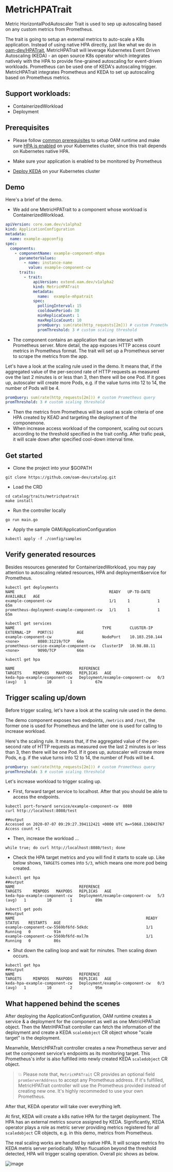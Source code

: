 # MetricHPATrait

Metric HorizontalPodAutoscaler Trait is used to sep up autoscaling based on any custom metrics from Prometheus.

The trait is going to setup an external metrics to auto-scale a K8s application. Instead of using native HPA directly, just like what we do in [oam-dev/HPATrait](https://github.com/oam-dev/catalog/tree/master/traits/hpatrait), MetricHPATrait will leverage Kubernetes Event Driven Autoscaling (KEDA) - an open source K8s operator which integrates natively with the HPA to provide fine-grained autoscaling for event-driven workloads. Prometheus can be used one of KEDA's autoscaling trigger. MetricHPATrait integrates Prometheus and KEDA to set up autoscaling based on Prometheus metrics. 

## Support workloads:
- ContainerizedWorkload
- Deployment

## Prerequisites
- Please follow [common prerequisites](../../README.md) to setup OAM runtime and make sure [HPA  is enabled](https://kubernetes.io/docs/tasks/run-application/horizontal-pod-autoscale-walkthrough/#before-you-begin) on your Kubernetes cluster, since this trait depends on Kubernetes native HPA. 

- Make sure your application is enabled to be monitored by Prometheus

- [Deploy KEDA](https://keda.sh/docs/1.4/deploy/#helm) on your Kubernetes cluster


## Demo

Here's a brief of the demo. 
- We add one MetricHPATrait to a component whose workload is ContainerizedWorkload. 
```yaml
apiVersion: core.oam.dev/v1alpha2
kind: ApplicationConfiguration
metadata:
  name: example-appconfig
spec:
  components:
    - componentName: example-component-mhpa
      parameterValues:
        - name: instance-name
          value: example-component-cw 
      traits:
        - trait:
            apiVersion: extend.oam.dev/v1alpha2
            kind: MetricHPATrait
            metadata:
              name:  example-mhpatrait
            spec:
              pollingInterval: 15
              cooldownPeriod: 30
              minReplicaCount: 1
              maxReplicaCount: 10
              promQuery: sum(rate(http_requests[2m])) # custom Prometheus query
              promThreshold: 3 # custom scaling threshold
```
- The component contains an application that can interact with Prometheus server. More detail, the app exposes HTTP access count metrics in Prometheus format. The trait will set up a Prometheus server to scrape the metrics from the app. 

Let's have a look at the scaling rule used in the demo. It means that, if the aggregated value of the per-second rate of HTTP requests as measured ove the last 2 minutes is or less than 3, then there will be one Pod. If it goes up, autoscaler will create more Pods, e.g. if the value turns into 12 to 14, the number of Pods will be 4.


```yaml
promQuery: sum(rate(http_requests[2m])) # custom Prometheus query
promThreshold: 3 # custom scaling threshold
```
- Then the metrics from Prometheus will be used as scale criteria of one HPA created by KEAD and targeting the deployment of the componenone. 
- When increase access workload of the component, scaling out occurs according to the threshold specified in the trait config. After trafic peak, it will scale down after specified cool-down interval time.

## Get started
- Clone the project into your $GOPATH
```shell
git clone https://github.com/oam-dev/catalog.git
```
-  Load the CRD
```shell
cd catalog/traits/metrichpatrait
make install
``` 
- Run the controller locally
```shell
go run main.go
```
- Apply the sample OAM/ApplicationConfiguration
```shell
kubectl apply -f ./config/samples
```

## Verify generated resources

Besides resources generated for ContainerizedWorkload, you may pay attention to autoscaling related resources, HPA and deployment&service for Prometheus.
```shell
kubectl get deployments
NAME                                         READY   UP-TO-DATE   AVAILABLE   AGE
example-component-cw                         1/1     1            1           65m
prometheus-deployment-example-component-cw   1/1     1            1           65m
```

```shell
kubectl get services
NAME                                      TYPE        CLUSTER-IP       EXTERNAL-IP   PORT(S)          AGE
example-component-cw                      NodePort    10.103.250.144   <none>        8080:31219/TCP   66m
prometheus-service-example-component-cw   ClusterIP   10.98.88.11      <none>        9090/TCP         66m
```

```shell
kubectl get hpa

NAME                            REFERENCE                         TARGETS     MINPODS   MAXPODS   REPLICAS   AGE
keda-hpa-example-component-cw   Deployment/example-component-cw   0/3 (avg)   1         10        1          67m
```

## Trigger scaling up/down
Before trigger scaling, let's have a look at the scaling rule used in the demo.

The demo component exposes two endpoints, `/metrics` and `/test`, the former one is used for Prometheus and the latter one is used for calling to increase workload. 

Here's the scaling rule. It means that, if the aggregated value of the per-second rate of HTTP requests as measured ove the last 2 minutes is or less than 3, then there will be one Pod. If it goes up, autoscaler will create more Pods, e.g. if the value turns into 12 to 14, the number of Pods will be 4.


```yaml
promQuery: sum(rate(http_requests[2m])) # custom Prometheus query
promThreshold: 3 # custom scaling threshold
```

Let's increase workload to trigger scaling up. 

- First, forward target service to localhost. After that you should be able to access the endpoints.
```shell
kubectl port-forward service/example-component-cw  8080
curl http://localhost:8080/test

##output
Accessed on 2020-07-07 09:29:27.394112421 +0000 UTC m=+5068.136043767
Access count +1
```

- Then, increase the workload ...
```shell
while true; do curl http://localhost:8080/test; done
```

- Check the HPA target metrics and you will find it starts to scale up. Like below shows, `TARGETS` comes into `5/3`, which means one more pod being created.
```shell
kubectl get hpa
##output
NAME                            REFERENCE                         TARGETS     MINPODS   MAXPODS   REPLICAS   AGE
keda-hpa-example-component-cw   Deployment/example-component-cw   5/3 (avg)   1         10        1          89m
```

```shell
kubectl get pods 
##output
NAME                                                         READY   STATUS    RESTARTS   AGE
example-component-cw-5569bf6fd-5dkdc                         1/1     Running   0          91m
example-component-cw-5569bf6fd-mxl7m                         1/1     Running   0          86s
```
- Shut down the calling loop and wait for minutes. Then scaling down occurs.
```shell
kubectl get hpa
##output
NAME                            REFERENCE                         TARGETS     MINPODS   MAXPODS   REPLICAS   AGE
keda-hpa-example-component-cw   Deployment/example-component-cw   0/3 (avg)   1         10        2          95m
```

## What happened behind the scenes

After deploying the ApplicationConfiguration, OAM runtime creates a service & a deployment for the component as well as one MetricHPATrait object. Then the MetriHPATrait controller can fetch the information of the deployment and create a KEDA `scaledobject` CR object whose "scale target" is the deployment. 

Meanwhile, MetricHPATrait controller creates a new Prometheus server and set the component service's endpoints as its monitoring target. This Prometheus's infor is also fulfilled into newly created KEDA `scaledobject` CR object. 

> 💥 Please note that, `MetricHPATrait` CR provides an optional field `promServerAddress` to accept any Prometheus address. If it's fulfilled, MetricHPATrait controller will use the Prometheus provided instead of creating new one. It's highly recommeded to use your own Prometheus.  

After that, KEDA operator will take over everything left.

At first, KEDA will create a k8s native HPA for the target deployment. The HPA has an external metrics source assigned by KEDA. Significantly, KEDA operator plays a role as metric server providing metrics registered for all `scaledobject` CR objects, e.g. in this demo, metrics from Prometheus. 

The real scaling works are handled by native HPA. It will scrape metrics fro KEDA metris server periodically. When flucuation beyond the threshold detected, HPA will trigger scaling operation. Overall pic shows as below. 

![image](./assets/MetricHPATrait.png)
